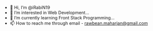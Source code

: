 - 👋 Hi, I’m @iRabiN19
- 👀 I’m interested in Web Development...
- 🌱 I’m currently learning Front Stack Programming...
- 📫 How to reach me through email - rawbean.maharjan@gmail.com

<!---
iRabiN19/iRabiN19 is a ✨ special ✨ repository because its `README.md` (this file) appears on your GitHub profile.
You can click the Preview link to take a look at your changes.
--->
